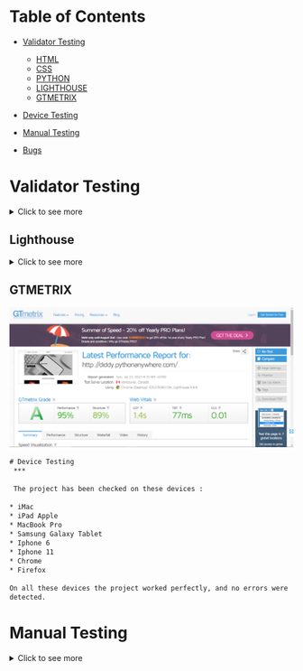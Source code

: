 
# Table of Contents
 * [Validator Testing](https://github.com/diddyjax19/NestIT-Phonestore--pp4#validator-testing)
   * [HTML](https://github.com/diddyjax19/NestIT-Phonestore--pp4#html-validator)
   * [CSS](https://github.com/diddyjax19/NestIT-Phonestore--pp4#css-validator)
   * [PYTHON](https://github.com/diddyjax19/NestIT-Phonestore--pp4#python)
   * [LIGHTHOUSE](https://github.com/diddyjax19/NestIT-Phonestore--pp4#lighthouse)
   * [GTMETRIX](https://github.com/diddyjax19/NestIT-Phonestore--pp4#gtmetrix)
   

 * [Device Testing](https://github.com/diddyjax19/NestIT-Phonestore--pp4#device-testing)
 * [Manual Testing](https://github.com/diddyjax19/NestIT-Phonestore--pp4#manual-testing)
 * [Bugs](https://github.com/diddyjax19/NestIT-Phonestore--pp4#bugs)

# Validator Testing
<details>
<summary>Click to see more</summary>

  ## HTML Validator

  * Home Page
    ![](readmeDocumentation/html-validator/home-page-validator.png).
    * Category Page
    ![](readmeDocumentation/html-validator/category-page-validator.png).
    * Cart Page
    ![](readmeDocumentation/html-validator/cart-page-validator.png)
    * Profile Page
    ![](readmeDocumentation/html-validator/profile-page-validator.png)
     * Order Page
    ![](readmeDocumentation/html-validator/order-page-validator.png)
    * Log In
    ![](readmeDocumentation/html-validator/login-page-validator.png)
    * Sign-Up Page
    ![](readmeDocumentation/html-validator/signup-validator.png)

## Note
  - W3's never validate because its browser specific. W3's validators validate based on the official standards. Things that other browsers add in will always be flagged

 ## CSS Validator

  * Css 
  ![](readmeDocumentation/pythonlinter/css.png)

## Note
  - Probably gets flagged because its outdated but you need it for older browsers. Vendor prefixes increase compatibility with older browsers.

## Python

 - Store folder 
 All available files have been checked
  * form.py
  ![](readmeDocumentation/pythonlinter/forms.py.png)
  * model.py
  ![](readmeDocumentation/pythonlinter/model.py.png)
  * url.py
  ![](readmeDocumentation/pythonlinter/url.py1.png)
 
 - Phones Store
    * url.py
    ![](readmeDocumentation/pythonlinter/url.py.png)
   
## Note
 -  Most of the issues where about the number of line is 2 long,this should be > 79 characters.

</details>


## Lighthouse

<details>
<summary>Click to see more</summary>

 * Home Page
     * Desktop
  ![Desktop](readmeDocumentation/pythonanywhere/web-lighthouse.png)
     * Mobile
  ![Mobile](readmeDocumentation/pythonanywhere/mobile-lighthouse.png)
 
 * Categories
    * Desktop
  ![Desktop](readmeDocumentation/pythonanywhere/category-lighthouse-web.png)
    * Mobile
  ![Mobile](readmeDocumentation/pythonanywhere/category-lighthouse-mobile.png)
   
  * About 
    * Desktop
 ![Desktop](readmeDocumentation/pythonanywhere/about-us-lighthouse-web.png)
     * Mobile
 ![Mobile](readmeDocumentation/pythonanywhere/about-us-lighthouse-mobile.png)

  * Contact Page 
     * Desktop
  ![Desktop](readmeDocumentation/pythonanywhere/conntact-lighthouse-web.png)
     * Mobile
  ![Mobile](readmeDocumentation/pythonanywhere/conntact-lighthouse-mobile.png)
  
  * Cart Page
 * Desktop
  ![Desktop](readmeDocumentation/pythonanywhere/cart-lighthouse-web.png)
    * Mobile
  ![Mobile](readmeDocumentation/pythonanywhere/cart-lighthouse-mobile.png)
  
  * Profile
  * Desktop
  ![Desktop](readmeDocumentation/pythonanywhere/profile-lighthouse-web.png)
    * Mobile
  ![Mobile](readmeDocumentation/pythonanywhere/profile-lighthouse-mobile.png)

   * Orders
 * Desktop
  ![Desktop](readmeDocumentation/pythonanywhere/order-lighthouse-web.png)
    * Mobile
  ![Mobile](readmeDocumentation/pythonanywhere/order-lighthouse-mobile.png)

   * Change Password Page
  * Desktop
  ![Desktop](readmeDocumentation/pythonanywhere/change-password-lighthouse-web.png)
    * Mobile
  ![Mobile](readmeDocumentation/pythonanywhere/change-password-lighthouse-mobile.png)

   * SignUp Page 
    * Desktop
  ![Desktop](readmeDocumentation/pythonanywhere/signup-lighthouse-web.png)
    * Mobile
  ![Mobile](readmeDocumentation/pythonanywhere/signup-lighthouse-mobile.png)

  * LogIn Page
 * Desktop
  ![Desktop](readmeDocumentation/pythonanywhere/login-lighthouse-web.png)
    * Mobile
  ![Mobile](readmeDocumentation/pythonanywhere/login-lighthouse-mobile.png)


  </details>

   ## GTMETRIX 
   ![](readmeDocumentation/pythonanywhere/gtmatrix.png)

  

    # Device Testing
     ***

     The project has been checked on these devices :
       
    * iMac 
    * iPad Apple
    * MacBook Pro
    * Samsung Galaxy Tablet
    * Iphone 6
    * Iphone 11
    * Chrome
    * Firefox
    
    On all these devices the project worked perfectly, and no errors were detected.

   # Manual Testing

<details>
<summary>Click to see more</summary>

(1)

| Feature       |           Test Performed    |             Result           |        
|:--------------|:--------------------------- |:---------------------------  |
|                        Navigation                                        |
| Logo          | Clicked on Logo to check or redirect to the home page| Pass |
| Home button   | Clicked on the Home button from different pages to check or redirect to the home page| Pass  | 
| Categories   | Clicked on the categories and was redirected to the categories section | Pass |
| Sign-Up     | When clicking on the Sign-Up link, brings the User to the registration page | Pass |
| Small screens |  Checked that on smaller devices changes to the burger menu | Pass |
| About US      | Clicked About US and was redirected to the page with brief info on the | Pass | 
| Log In        | Clicked on the log-in link that will bring the User to the login page  | Pass |
| Log Out       | Clicked on the log-out link that will bring the User to log out page | Pass |
|                                                         Footer                      |
| Small screens |       Checked that all media links are visible on small devices | Pass |                                |
| Media  Links  | Clicked on each media link opens a new page   | Pass |
| Footer is on all pages      | Check all pages how the footer looks   | Pass |


(2)

| Feature       |           Test Performed    |             Result           |        
|:--------------|:--------------------------- |:---------------------------  |
|                        Categories                                      |
| Categories Page      | For this test, I want to make sure that when you clicked the full menu of all categories.| Pass |
| All Categories Button   | For this test, I want to make sure that when you clicked the full menu of all categories.| Pass  | 
| Sub-Category Overview  | For this test, I want to make sure that when you click the product ,it open up an overview of all the different products in that sub-Category.  | Pass |
| Products    | For this test, I want to make sure that when you click on a product,you are redirected to a Products Overview. | Pass |
| Products Overview|  For this test, I have a clear overview of all details of the product with descriptions,ratings and add-cart button. | Pass |
| View form on different sizes of devices | Check how will look categories form on tablets and phones, make sure all form fields are easy to see and use | Pass | 
| Log In        | Clicked on the log-in link that will bring the User to the login page  | Pass |
| Log Out       | Clicked on the log-out link that will bring the User to log out page | Pass |
|                                                         Footer                      |
| Small screens |       Checked that all media links are visible on small devices | Pass |                                |
| Media  Links  | Clicked on each media link opens a new page   | Pass |
| Footer is on all pages      | Check all pages how the footer looks   | Pass |


(3)

| Feature       |           Test Performed    |             Result           |        
|:--------------|:--------------------------- |:---------------------------  |
|                    About US Page                                   |
| About US   | For this test, I want to make sure that when you clicked the About link.| Pass |
| View form on different sizes of devices | Check how will look about Us form on tablets and phones, make sure all form fields are easy to see and use | Pass | 
| Log In        | Clicked on the log-in link that will bring the User to the login page  | Pass |
| Log Out       | Clicked on the log-out link that will bring the User to log out page | Pass |
|                                                         Footer                      |
| Small screens |       Checked that all media links are visible on small devices | Pass |                                |
| Media  Links  | Clicked on each media link opens a new page   | Pass |
| Footer is on all pages      | Check all pages how the footer looks   | Pass |


(4)

| Feature       |           Test Performed    |             Result           |        
|:--------------|:--------------------------- |:---------------------------  |
|                         Contact  Page                     |
| Contact Page| For this test, I want to make sure that when you clicked the Contact link.|Pass |
| Save Contact | I filled out all the fields and Contact was successfully. | Pass|
| View form on different sizes of devices | Check how will look contact form on tablets and phones, make sure all form fields are easy to see and use| Pass. |
| Log In        | Clicked on the log-in link that will bring the User to the login page  | Pass |
| Log Out       | Clicked on the log-out link that will bring the User to log out page | Pass |
|                                                         Footer                      |
| Small screens |       Checked that all media links are visible on small devices | Pass |                                |
| Media  Links  | Clicked on each media link opens a new page   | Pass |
| Footer is on all pages      | Check all pages how the footer looks   | Pass |


(5)

| Feature       |           Test Performed    |             Result           |        
|:--------------|:--------------------------- |:---------------------------  |
|                        Cart Page                     |
| Cart Page| For this test, I want to make sure that when you clicked the Cart link.|Pass |
| Shopping Cart| For this test, I want to make sure that when User has added  to the cart from the categories folder they can be able to see,add,delete each order on the cart.|Pass |
| Continue Shipping| For this test, I want to make sure that when you clicked the Continue shipping button under the shopping card the user will be redirected to the Home page.|Pass |
| Cart Total| This section shows the user what selections they have chosen and also shows the shipping address available on file.Also it allow the user to select from variety of shipping address avialable. |Pass |
| Payment Option| For this test, I want to make sure that when you clicked any desired payment option the user can be redirected to a vendor of thier choice to fill out the necessary informations required.|Pass |
| Home button| For this test, I want to make sure that when you clicked the home button is clicked in this section the user is directed to the home page.|Pass |
| View form on different sizes of devices | Check how will look cart form on tablets and phones, make sure all form fields are easy to see and use| Pass. |

(6)

| Feature       |           Test Performed    |             Result           |        
|:--------------|:--------------------------- |:---------------------------  |
|                         Profile Page                     |
| Profile Page| For this test, I want to make sure that when you clicked the Profile link.|Pass |
| Add Address | For this test, I want to make sure that when you clicked on add address they are directed to another Page.|Pass |
| Delete Address| For this test, I want to make sure that when you an address it stays deleted.|Pass |
| Address form| For this test, I want to make sure that when the user has fill his address and all the neccessary area,the changes are able to save and update in the profile page.|Pass |
| View form on different sizes of devices | Check how will look Profile page on tablets and phones, make sure all form fields are easy to see and use| Pass. |

(7)

| Feature       |           Test Performed    |             Result           |        
|:--------------|:--------------------------- |:---------------------------  |
|                         Order Page                     |
| Orders Page| For this test, I want to make sure that when you clicked the Orders link.|Pass |
| Add Address | For this test, I want to make sure that when you clicked on add address they are directed to another Page.|Pass |
| Delete Address| For this test, I want to make sure that when you an address it stays deleted.|Pass |
| Address form| For this test, I want to make sure that when the user has fill his address and all the neccessary area,the changes are able to save and update in the profile page.|Pass |
| View form on different sizes of devices | Check how will look Order page on tablets and phones, make sure all form fields are easy to see and use| Pass. |


(8)

| Feature       |           Test Performed    |             Result           |        
|:--------------|:--------------------------- |:---------------------------  |
|                         Change Password                     |
| Change Password Page| For this test, I want to make sure that when you clicked the Change Password link.|Pass |
| Save Password | I filled out all the fields (Old Password and New Password) and password was successfully saved. | Pass|
| View form on different sizes of devices | Check how will look Change password form on tablets and phones, make sure all form fields are easy to see and use| Pass. |


</details>
